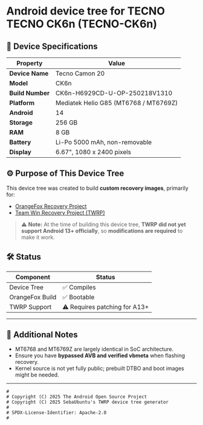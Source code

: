 # Android device tree for TECNO TECNO CK6n (TECNO-CK6n)
## 📱 Device Specifications

| Property        | Value                                     |
|-----------------|-------------------------------------------|
| **Device Name** | Tecno Camon 20                            |
| **Model**       | CK6n                                      |
| **Build Number**| CK6n-H6929CD-U-OP-250218V1310             |
| **Platform**    | Mediatek Helio G85 (MT6768 / MT6769Z)     |
| **Android**     | 14                                        |
| **Storage**     | 256 GB                                    |
| **RAM**         | 8 GB                                      |
| **Battery**     | Li-Po 5000 mAh, non-removable             |
| **Display**     | 6.67", 1080 x 2400 pixels                 |

## ⚙️ Purpose of This Device Tree

This device tree was created to build **custom recovery images**, primarily for:

- [OrangeFox Recovery Project](https://orangefox.download)
- [Team Win Recovery Project (TWRP)](https://twrp.me)

> ⚠️ **Note:** At the time of building this device tree, **TWRP did not yet support Android 13+ officially**, so **modifications are required** to make it work.

## 🛠️ Status

| Component       | Status      |
|----------------|-------------|
| Device Tree     | ✅ Compiles |
| OrangeFox Build | ✅ Bootable |
| TWRP Support    | ⚠️ Requires patching for A13+ |

---

## 📎 Additional Notes

- MT6768 and MT6769Z are largely identical in SoC architecture.
- Ensure you have **bypassed AVB and verified vbmeta** when flashing recovery.
- Kernel source is not yet fully public; prebuilt DTBO and boot images might be needed.

---

```
#
# Copyright (C) 2025 The Android Open Source Project
# Copyright (C) 2025 SebaUbuntu's TWRP device tree generator
#
# SPDX-License-Identifier: Apache-2.0
#
```



